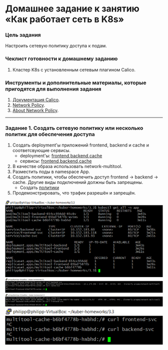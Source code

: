 # Домашнее задание к занятию «Как работает сеть в K8s»

### Цель задания

Настроить сетевую политику доступа к подам.

### Чеклист готовности к домашнему заданию

1. Кластер K8s с установленным сетевым плагином Calico.

### Инструменты и дополнительные материалы, которые пригодятся для выполнения задания

1. [Документация Calico](https://www.tigera.io/project-calico/).
2. [Network Policy](https://kubernetes.io/docs/concepts/services-networking/network-policies/).
3. [About Network Policy](https://docs.projectcalico.org/about/about-network-policy).

-----

### Задание 1. Создать сетевую политику или несколько политик для обеспечения доступа

1. Создать deployment'ы приложений frontend, backend и cache и соответсвующие сервисы.
   * deployment'ы: [frontend](./src/frontend_deployment.yaml),[backend](./src/backend_deployment.yaml),[cache](./src/cache_deployment.yaml)
   * сервисы: [frontend](./src/frontend-svc.yaml),[backend](./src/backend-svc.yaml),[cache](./src/cache-svc.yaml)
2. В качестве образа использовать network-multitool.
3. Разместить поды в namespace App.
4. Создать политики, чтобы обеспечить доступ frontend -> backend -> cache. Другие виды подключений должны быть запрещены.
   * Создать [политики](./src/police-app.yaml)
5. Продемонстрировать, что трафик разрешён и запрещён.
   
![](img/get_all.png)
![](img/front_back.png)
![](img/back_cache.png)
![](img/cache.png)
